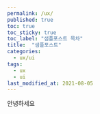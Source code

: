 ```yaml
---
permalink: /ux/
published: true
toc: true
toc_sticky: true
toc_label: "샘플포스트 목차"
title:  "샘플포스트"
categories:
  - ux/ui
tags:
  - ux
  - ui 
last_modified_at: 2021-08-05
---
```


안녕하세요
